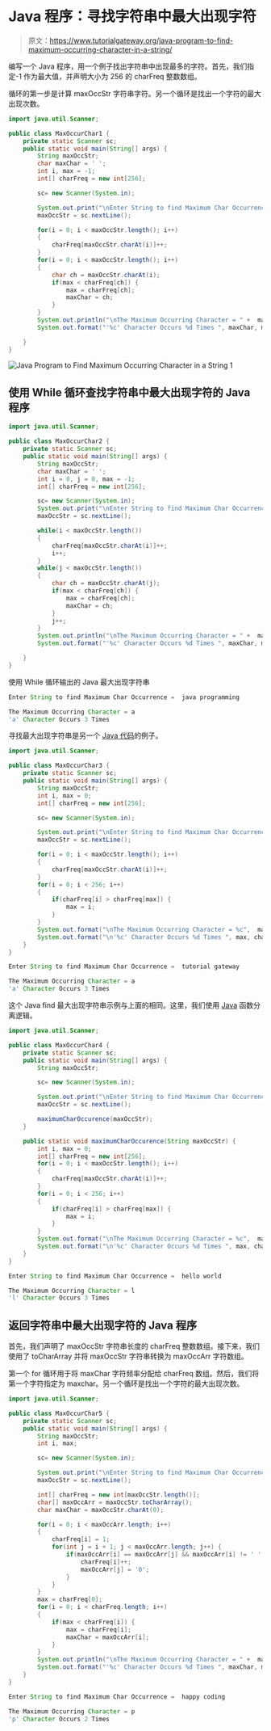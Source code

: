 # Java 程序：寻找字符串中最大出现字符

> 原文：<https://www.tutorialgateway.org/java-program-to-find-maximum-occurring-character-in-a-string/>

编写一个 Java 程序，用一个例子找出字符串中出现最多的字符。首先，我们指定-1 作为最大值，并声明大小为 256 的 charFreq 整数数组。

循环的第一步是计算 maxOccStr 字符串字符。另一个循环是找出一个字符的最大出现次数。

```java
import java.util.Scanner;

public class MaxOccurChar1 {
	private static Scanner sc;
	public static void main(String[] args) {
		String maxOccStr;
		char maxChar = ' ';
		int i, max = -1;
		int[] charFreq = new int[256];

		sc= new Scanner(System.in);

		System.out.print("\nEnter String to find Maximum Char Occurrence =  ");
		maxOccStr = sc.nextLine();

		for(i = 0; i < maxOccStr.length(); i++)
		{
			charFreq[maxOccStr.charAt(i)]++;
		}
		for(i = 0; i < maxOccStr.length(); i++) 
		{
			char ch = maxOccStr.charAt(i);
			if(max < charFreq[ch]) {
				max = charFreq[ch];
				maxChar = ch;
			}
		}
		System.out.println("\nThe Maximum Occurring Character = " +  maxChar);
		System.out.format("'%c' Character Occurs %d Times ", maxChar, max);	

	}
}
```

![Java Program to Find Maximum Occurring Character in a String 1](img/ae343b549bba2784d12b6d0c4b608b0f.png)

## 使用 While 循环查找字符串中最大出现字符的 Java 程序

```java
import java.util.Scanner;

public class MaxOccurChar2 {
	private static Scanner sc;
	public static void main(String[] args) {
		String maxOccStr;
		char maxChar = ' ';
		int i = 0, j = 0, max = -1;
		int[] charFreq = new int[256];

		sc= new Scanner(System.in);
		System.out.print("\nEnter String to find Maximum Char Occurrence =  ");
		maxOccStr = sc.nextLine();

		while(i < maxOccStr.length())
		{
			charFreq[maxOccStr.charAt(i)]++;
			i++;
		}
		while(j < maxOccStr.length()) 
		{
			char ch = maxOccStr.charAt(j);
			if(max < charFreq[ch]) {
				max = charFreq[ch];
				maxChar = ch;
			}
			j++;
		}
		System.out.println("\nThe Maximum Occurring Character = " +  maxChar);
		System.out.format("'%c' Character Occurs %d Times ", maxChar, max);	

	}
}
```

使用 While 循环输出的 Java 最大出现字符串

```java
Enter String to find Maximum Char Occurrence =  java programming

The Maximum Occurring Character = a
'a' Character Occurs 3 Times 
```

寻找最大出现字符串是另一个 [Java 代码](https://www.tutorialgateway.org/learn-java-programs/)的例子。

```java
import java.util.Scanner;

public class MaxOccurChar3 {
	private static Scanner sc;
	public static void main(String[] args) {
		String maxOccStr;
		int i, max = 0;
		int[] charFreq = new int[256];

		sc= new Scanner(System.in);

		System.out.print("\nEnter String to find Maximum Char Occurrence =  ");
		maxOccStr = sc.nextLine();

		for(i = 0; i < maxOccStr.length(); i++)
		{
			charFreq[maxOccStr.charAt(i)]++;
		}
		for(i = 0; i < 256; i++) 
		{
			if(charFreq[i] > charFreq[max]) {
				max = i;
			}
		}
		System.out.format("\nThe Maximum Occurring Character = %c",  max);
		System.out.format("\n'%c' Character Occurs %d Times ", max, charFreq[max]);	
	}
}
```

```java
Enter String to find Maximum Char Occurrence =  tutorial gateway

The Maximum Occurring Character = a
'a' Character Occurs 3 Times 
```

这个 Java find 最大出现字符串示例与上面的相同。这里，我们使用 [Java](https://www.tutorialgateway.org/java-tutorial/) 函数分离逻辑。

```java
import java.util.Scanner;

public class MaxOccurChar4 {
	private static Scanner sc;
	public static void main(String[] args) {
		String maxOccStr;

		sc= new Scanner(System.in);

		System.out.print("\nEnter String to find Maximum Char Occurrence =  ");
		maxOccStr = sc.nextLine();

		maximumCharOccurence(maxOccStr);
	}

	public static void maximumCharOccurence(String maxOccStr) {
		int i, max = 0;
		int[] charFreq = new int[256];
		for(i = 0; i < maxOccStr.length(); i++)
		{
			charFreq[maxOccStr.charAt(i)]++;
		}
		for(i = 0; i < 256; i++) 
		{
			if(charFreq[i] > charFreq[max]) {
				max = i;
			}
		}
		System.out.format("\nThe Maximum Occurring Character = %c",  max);
		System.out.format("\n'%c' Character Occurs %d Times ", max, charFreq[max]);	
	}
}
```

```java
Enter String to find Maximum Char Occurrence =  hello world

The Maximum Occurring Character = l
'l' Character Occurs 3 Times 
```

## 返回字符串中最大出现字符的 Java 程序

首先，我们声明了 maxOccStr 字符串长度的 charFreq 整数数组。接下来，我们使用了 toCharArray 并将 maxOccStr 字符串转换为 maxOccArr 字符数组。

第一个 for 循环用于将 maxChar 字符频率分配给 charFreq 数组。然后，我们将第一个字符指定为 maxchar。另一个循环是找出一个字符的最大出现次数。

```java
import java.util.Scanner;

public class MaxOccurChar5 {
	private static Scanner sc;
	public static void main(String[] args) {
		String maxOccStr;
		int i, max;

		sc= new Scanner(System.in);

		System.out.print("\nEnter String to find Maximum Char Occurrence =  ");
		maxOccStr = sc.nextLine();

		int[] charFreq = new int[maxOccStr.length()];
		char[] maxOccArr = maxOccStr.toCharArray();
		char maxChar = maxOccStr.charAt(0);

		for(i = 0; i < maxOccArr.length; i++)
		{
			charFreq[i] = 1;
			for(int j = i + 1; j < maxOccArr.length; j++) {
				if(maxOccArr[i] == maxOccArr[j] && maxOccArr[i] != ' ' && maxOccArr[i] != '0') {
					charFreq[i]++;
					maxOccArr[j] = '0';
				}
			}		
		}
		max = charFreq[0];
		for(i = 0; i < charFreq.length; i++) 
		{
			if(max < charFreq[i]) {
				max = charFreq[i];
				maxChar = maxOccArr[i];
			}
		}
		System.out.println("\nThe Maximum Occurring Character = " +  maxChar);
		System.out.format("'%c' Character Occurs %d Times ", maxChar, max);			
	}
}
```

```java
Enter String to find Maximum Char Occurrence =  happy coding

The Maximum Occurring Character = p
'p' Character Occurs 2 Times 
```